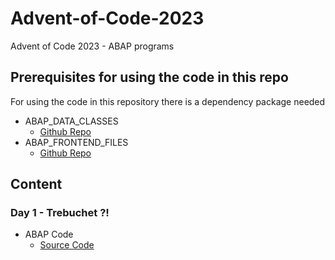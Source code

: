 # Advent-of-Code-2023
Advent of Code 2023 - ABAP programs

## Prerequisites for using the code in this repo
For using the code in this repository there is a dependency package needed
- ABAP_DATA_CLASSES
	- [Github Repo](github.com/MBartsch71/ABAP_DATA_CLASSES)
- ABAP_FRONTEND_FILES
	- [Github Repo](github-com/MBartsch71/abap-frontend-files)

## Content
### Day 1 - Trebuchet ?!
- ABAP Code
	- [Source Code](src/ymbh_aoc_2023_day_1.prog-abap)



